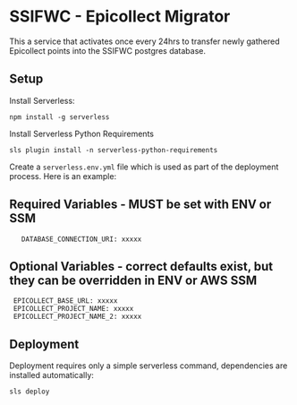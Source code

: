 # SSIFWC - Epicollect Migrator

This a service that activates once every 24hrs to transfer newly gathered Epicollect points into the SSIFWC postgres database.

## Setup

Install Serverless:

    npm install -g serverless
    
Install Serverless Python Requirements

    sls plugin install -n serverless-python-requirements
    
 Create a `serverless.env.yml` file which is used as part of the deployment process. Here is an example:
 
 ## Required Variables - MUST be set with ENV or SSM
 ```buildoutcfg
    DATABASE_CONNECTION_URI: xxxxx 
```
 
 ## Optional Variables - correct defaults exist, but they can be overridden in ENV or AWS SSM
 ```buildoutcfg
  EPICOLLECT_BASE_URL: xxxxx 
  EPICOLLECT_PROJECT_NAME: xxxxx
  EPICOLLECT_PROJECT_NAME_2: xxxxx
```

## Deployment

Deployment requires only a simple serverless command, dependencies are installed automatically:

    sls deploy